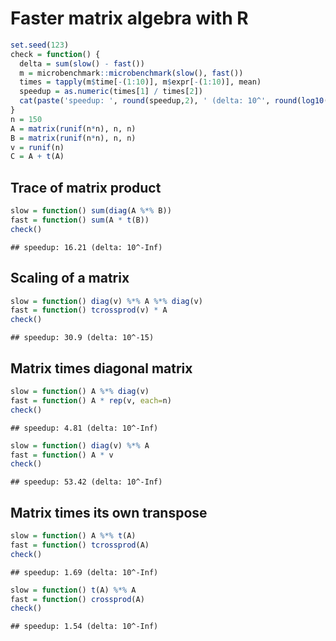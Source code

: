 # Faster matrix algebra with R


```r
set.seed(123)
check = function() {
  delta = sum(slow() - fast())
  m = microbenchmark::microbenchmark(slow(), fast())
  times = tapply(m$time[-(1:10)], m$expr[-(1:10)], mean)
  speedup = as.numeric(times[1] / times[2])
  cat(paste('speedup: ', round(speedup,2), ' (delta: 10^', round(log10(abs(delta)),0), ')', sep=''))
}
n = 150
A = matrix(runif(n*n), n, n)
B = matrix(runif(n*n), n, n)
v = runif(n)
C = A + t(A)
```

## Trace of matrix product


```r
slow = function() sum(diag(A %*% B))
fast = function() sum(A * t(B))
check()
```

```
## speedup: 16.21 (delta: 10^-Inf)
```

## Scaling of a matrix


```r
slow = function() diag(v) %*% A %*% diag(v)
fast = function() tcrossprod(v) * A
check()
```

```
## speedup: 30.9 (delta: 10^-15)
```

## Matrix times diagonal matrix


```r
slow = function() A %*% diag(v)
fast = function() A * rep(v, each=n)
check()
```

```
## speedup: 4.81 (delta: 10^-Inf)
```


```r
slow = function() diag(v) %*% A
fast = function() A * v
check()
```

```
## speedup: 53.42 (delta: 10^-Inf)
```

## Matrix times its own transpose


```r
slow = function() A %*% t(A)
fast = function() tcrossprod(A)
check()
```

```
## speedup: 1.69 (delta: 10^-Inf)
```


```r
slow = function() t(A) %*% A
fast = function() crossprod(A)
check()
```

```
## speedup: 1.54 (delta: 10^-Inf)
```

